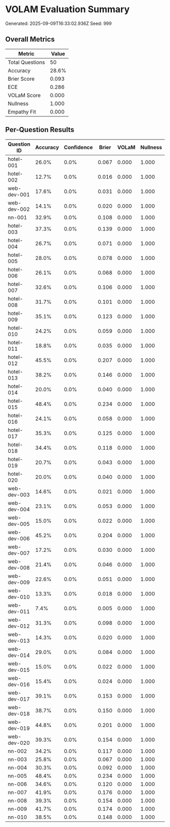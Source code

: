# VOLAM Evaluation Summary
Generated: 2025-09-09T16:33:02.936Z
Seed: 999

## Overall Metrics

| Metric | Value |
|--------|-------|
| Total Questions | 50 |
| Accuracy | 28.6% |
| Brier Score | 0.093 |
| ECE | 0.286 |
| VOLaM Score | 0.000 |
| Nullness | 1.000 |
| Empathy Fit | 0.000 |

## Per-Question Results

| Question ID | Accuracy | Confidence | Brier | VOLaM | Nullness | Empathy |
|-------------|----------|------------|-------|-------|----------|---------|
| hotel-001 | 26.0% | 0.0% | 0.067 | 0.000 | 1.000 | 0.000 |
| hotel-002 | 12.7% | 0.0% | 0.016 | 0.000 | 1.000 | 0.000 |
| web-dev-001 | 17.6% | 0.0% | 0.031 | 0.000 | 1.000 | 0.000 |
| web-dev-002 | 14.1% | 0.0% | 0.020 | 0.000 | 1.000 | 0.000 |
| nn-001 | 32.9% | 0.0% | 0.108 | 0.000 | 1.000 | 0.000 |
| hotel-003 | 37.3% | 0.0% | 0.139 | 0.000 | 1.000 | 0.000 |
| hotel-004 | 26.7% | 0.0% | 0.071 | 0.000 | 1.000 | 0.000 |
| hotel-005 | 28.0% | 0.0% | 0.078 | 0.000 | 1.000 | 0.000 |
| hotel-006 | 26.1% | 0.0% | 0.068 | 0.000 | 1.000 | 0.000 |
| hotel-007 | 32.6% | 0.0% | 0.106 | 0.000 | 1.000 | 0.000 |
| hotel-008 | 31.7% | 0.0% | 0.101 | 0.000 | 1.000 | 0.000 |
| hotel-009 | 35.1% | 0.0% | 0.123 | 0.000 | 1.000 | 0.000 |
| hotel-010 | 24.2% | 0.0% | 0.059 | 0.000 | 1.000 | 0.000 |
| hotel-011 | 18.8% | 0.0% | 0.035 | 0.000 | 1.000 | 0.000 |
| hotel-012 | 45.5% | 0.0% | 0.207 | 0.000 | 1.000 | 0.000 |
| hotel-013 | 38.2% | 0.0% | 0.146 | 0.000 | 1.000 | 0.000 |
| hotel-014 | 20.0% | 0.0% | 0.040 | 0.000 | 1.000 | 0.000 |
| hotel-015 | 48.4% | 0.0% | 0.234 | 0.000 | 1.000 | 0.000 |
| hotel-016 | 24.1% | 0.0% | 0.058 | 0.000 | 1.000 | 0.000 |
| hotel-017 | 35.3% | 0.0% | 0.125 | 0.000 | 1.000 | 0.000 |
| hotel-018 | 34.4% | 0.0% | 0.118 | 0.000 | 1.000 | 0.000 |
| hotel-019 | 20.7% | 0.0% | 0.043 | 0.000 | 1.000 | 0.000 |
| hotel-020 | 20.0% | 0.0% | 0.040 | 0.000 | 1.000 | 0.000 |
| web-dev-003 | 14.6% | 0.0% | 0.021 | 0.000 | 1.000 | 0.000 |
| web-dev-004 | 23.1% | 0.0% | 0.053 | 0.000 | 1.000 | 0.000 |
| web-dev-005 | 15.0% | 0.0% | 0.022 | 0.000 | 1.000 | 0.000 |
| web-dev-006 | 45.2% | 0.0% | 0.204 | 0.000 | 1.000 | 0.000 |
| web-dev-007 | 17.2% | 0.0% | 0.030 | 0.000 | 1.000 | 0.000 |
| web-dev-008 | 21.4% | 0.0% | 0.046 | 0.000 | 1.000 | 0.000 |
| web-dev-009 | 22.6% | 0.0% | 0.051 | 0.000 | 1.000 | 0.000 |
| web-dev-010 | 13.3% | 0.0% | 0.018 | 0.000 | 1.000 | 0.000 |
| web-dev-011 | 7.4% | 0.0% | 0.005 | 0.000 | 1.000 | 0.000 |
| web-dev-012 | 31.3% | 0.0% | 0.098 | 0.000 | 1.000 | 0.000 |
| web-dev-013 | 14.3% | 0.0% | 0.020 | 0.000 | 1.000 | 0.000 |
| web-dev-014 | 29.0% | 0.0% | 0.084 | 0.000 | 1.000 | 0.000 |
| web-dev-015 | 15.0% | 0.0% | 0.022 | 0.000 | 1.000 | 0.000 |
| web-dev-016 | 15.4% | 0.0% | 0.024 | 0.000 | 1.000 | 0.000 |
| web-dev-017 | 39.1% | 0.0% | 0.153 | 0.000 | 1.000 | 0.000 |
| web-dev-018 | 38.7% | 0.0% | 0.150 | 0.000 | 1.000 | 0.000 |
| web-dev-019 | 44.8% | 0.0% | 0.201 | 0.000 | 1.000 | 0.000 |
| web-dev-020 | 39.3% | 0.0% | 0.154 | 0.000 | 1.000 | 0.000 |
| nn-002 | 34.2% | 0.0% | 0.117 | 0.000 | 1.000 | 0.000 |
| nn-003 | 25.8% | 0.0% | 0.067 | 0.000 | 1.000 | 0.000 |
| nn-004 | 30.3% | 0.0% | 0.092 | 0.000 | 1.000 | 0.000 |
| nn-005 | 48.4% | 0.0% | 0.234 | 0.000 | 1.000 | 0.000 |
| nn-006 | 34.6% | 0.0% | 0.120 | 0.000 | 1.000 | 0.000 |
| nn-007 | 41.9% | 0.0% | 0.176 | 0.000 | 1.000 | 0.000 |
| nn-008 | 39.3% | 0.0% | 0.154 | 0.000 | 1.000 | 0.000 |
| nn-009 | 41.7% | 0.0% | 0.174 | 0.000 | 1.000 | 0.000 |
| nn-010 | 38.5% | 0.0% | 0.148 | 0.000 | 1.000 | 0.000 |